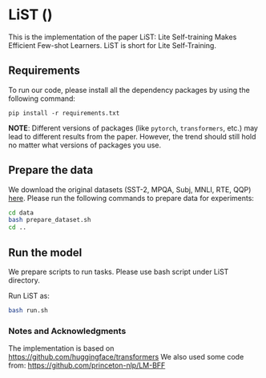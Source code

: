 # LiST ()


This is the implementation of the paper LiST: Lite Self-training Makes Efficient Few-shot Learners. LiST is short for Lite Self-Training.
## Requirements

To run our code, please install all the dependency packages by using the following command:

```
pip install -r requirements.txt
```

**NOTE**: Different versions of packages (like `pytorch`, `transformers`, etc.) may lead to different results from the paper. However, the trend should still hold no matter what versions of packages you use.

## Prepare the data

We download the original datasets (SST-2, MPQA, Subj, MNLI, RTE, QQP) [here](https://nlp.cs.princeton.edu/projects/lm-bff/datasets.tar). Please run the following commands to prepare data for experiments:

```bash
cd data
bash prepare_dataset.sh
cd ..
```


## Run the model

We prepare scripts to run tasks. Please use bash script under LiST directory. 


Run LiST  as:

```bash
bash run.sh
```

### Notes and Acknowledgments
The implementation is based on https://github.com/huggingface/transformers
We also used some code from: https://github.com/princeton-nlp/LM-BFF
